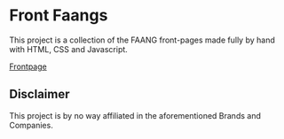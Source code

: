 # Front Faangs

This project is a collection of the FAANG front-pages made fully by hand with HTML, CSS and Javascript.

[Frontpage](https://ceciliosilva.github.io/FrontFAANGs/)

## Disclaimer

This project is by no way affiliated in the aforementioned Brands and Companies.
